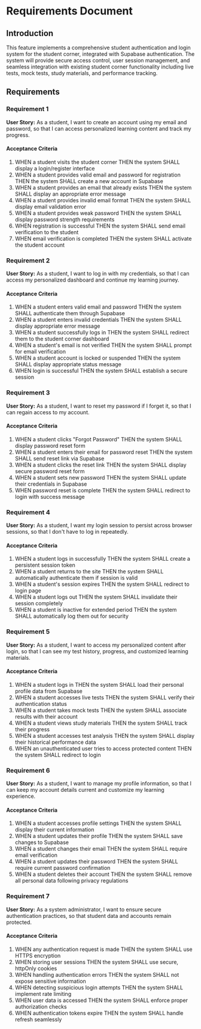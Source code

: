 # Requirements Document

## Introduction

This feature implements a comprehensive student authentication and login system for the student corner, integrated with Supabase authentication. The system will provide secure access control, user session management, and seamless integration with existing student corner functionality including live tests, mock tests, study materials, and performance tracking.

## Requirements

### Requirement 1

**User Story:** As a student, I want to create an account using my email and password, so that I can access personalized learning content and track my progress.

#### Acceptance Criteria

1. WHEN a student visits the student corner THEN the system SHALL display a login/register interface
2. WHEN a student provides valid email and password for registration THEN the system SHALL create a new account in Supabase
3. WHEN a student provides an email that already exists THEN the system SHALL display an appropriate error message
4. WHEN a student provides invalid email format THEN the system SHALL display email validation error
5. WHEN a student provides weak password THEN the system SHALL display password strength requirements
6. WHEN registration is successful THEN the system SHALL send email verification to the student
7. WHEN email verification is completed THEN the system SHALL activate the student account

### Requirement 2

**User Story:** As a student, I want to log in with my credentials, so that I can access my personalized dashboard and continue my learning journey.

#### Acceptance Criteria

1. WHEN a student enters valid email and password THEN the system SHALL authenticate them through Supabase
2. WHEN a student enters invalid credentials THEN the system SHALL display appropriate error message
3. WHEN a student successfully logs in THEN the system SHALL redirect them to the student corner dashboard
4. WHEN a student's email is not verified THEN the system SHALL prompt for email verification
5. WHEN a student account is locked or suspended THEN the system SHALL display appropriate status message
6. WHEN login is successful THEN the system SHALL establish a secure session

### Requirement 3

**User Story:** As a student, I want to reset my password if I forget it, so that I can regain access to my account.

#### Acceptance Criteria

1. WHEN a student clicks "Forgot Password" THEN the system SHALL display password reset form
2. WHEN a student enters their email for password reset THEN the system SHALL send reset link via Supabase
3. WHEN a student clicks the reset link THEN the system SHALL display secure password reset form
4. WHEN a student sets new password THEN the system SHALL update their credentials in Supabase
5. WHEN password reset is complete THEN the system SHALL redirect to login with success message

### Requirement 4

**User Story:** As a student, I want my login session to persist across browser sessions, so that I don't have to log in repeatedly.

#### Acceptance Criteria

1. WHEN a student logs in successfully THEN the system SHALL create a persistent session token
2. WHEN a student returns to the site THEN the system SHALL automatically authenticate them if session is valid
3. WHEN a student's session expires THEN the system SHALL redirect to login page
4. WHEN a student logs out THEN the system SHALL invalidate their session completely
5. WHEN a student is inactive for extended period THEN the system SHALL automatically log them out for security

### Requirement 5

**User Story:** As a student, I want to access my personalized content after login, so that I can see my test history, progress, and customized learning materials.

#### Acceptance Criteria

1. WHEN a student logs in THEN the system SHALL load their personal profile data from Supabase
2. WHEN a student accesses live tests THEN the system SHALL verify their authentication status
3. WHEN a student takes mock tests THEN the system SHALL associate results with their account
4. WHEN a student views study materials THEN the system SHALL track their progress
5. WHEN a student accesses test analysis THEN the system SHALL display their historical performance data
6. WHEN an unauthenticated user tries to access protected content THEN the system SHALL redirect to login

### Requirement 6

**User Story:** As a student, I want to manage my profile information, so that I can keep my account details current and customize my learning experience.

#### Acceptance Criteria

1. WHEN a student accesses profile settings THEN the system SHALL display their current information
2. WHEN a student updates their profile THEN the system SHALL save changes to Supabase
3. WHEN a student changes their email THEN the system SHALL require email verification
4. WHEN a student updates their password THEN the system SHALL require current password confirmation
5. WHEN a student deletes their account THEN the system SHALL remove all personal data following privacy regulations

### Requirement 7

**User Story:** As a system administrator, I want to ensure secure authentication practices, so that student data and accounts remain protected.

#### Acceptance Criteria

1. WHEN any authentication request is made THEN the system SHALL use HTTPS encryption
2. WHEN storing user sessions THEN the system SHALL use secure, httpOnly cookies
3. WHEN handling authentication errors THEN the system SHALL not expose sensitive information
4. WHEN detecting suspicious login attempts THEN the system SHALL implement rate limiting
5. WHEN user data is accessed THEN the system SHALL enforce proper authorization checks
6. WHEN authentication tokens expire THEN the system SHALL handle refresh seamlessly
